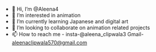 - 👋 Hi, I’m @Aleena4
- 👀 I’m interested in animation
- 🌱 I’m currently learning Japanese and digital art
- 💞️ I’m looking to collaborate on animation related projects
- 📫 How to reach me - insta-@aleena_clipwala3
                       Gmail- aleenaclipwala570@gmail.com


<!---
Aleena4/Aleena4 is a ✨ special ✨ repository because its `README.md` (this file) appears on your GitHub profile.
You can click the Preview link to take a look at your changes.
--->
